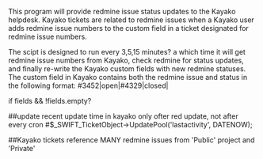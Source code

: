 This program will provide redmine issue status updates to the Kayako helpdesk.  Kayako tickets are related to redmine issues when a Kayako user adds redmine issue numbers to the custom field in a ticket designated for redmine issue numbers.

The scipt is designed to run every 3,5,15 minutes? a which time it will get redmine issue numbers from Kayako, check redmine for status updates, and finally re-write the Kayako custom fields with new redmine statuses.  The custom field in Kayako contains both the redmine issue and status in the following format:  #3452|open|#4329|closed|






if fields && !fields.empty?

##update recent update time in kayako only ofter red update, not after every cron
	#$_SWIFT_TicketObject->UpdatePool('lastactivity', DATENOW);
	
##Kayako tickets reference MANY redmine issues from 'Public' project and 'Private'

